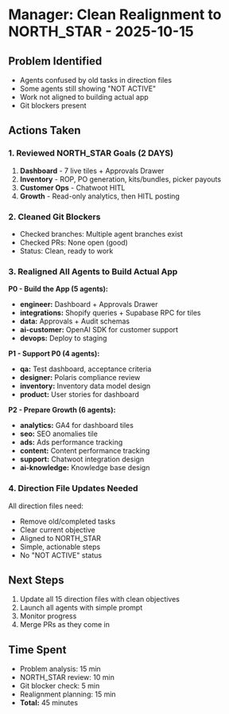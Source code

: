# Manager: Clean Realignment to NORTH_STAR - 2025-10-15

## Problem Identified
- Agents confused by old tasks in direction files
- Some agents still showing "NOT ACTIVE" 
- Work not aligned to building actual app
- Git blockers present

## Actions Taken

### 1. Reviewed NORTH_STAR Goals (2 DAYS)
1. **Dashboard** - 7 live tiles + Approvals Drawer
2. **Inventory** - ROP, PO generation, kits/bundles, picker payouts
3. **Customer Ops** - Chatwoot HITL
4. **Growth** - Read-only analytics, then HITL posting

### 2. Cleaned Git Blockers
- Checked branches: Multiple agent branches exist
- Checked PRs: None open (good)
- Status: Clean, ready to work

### 3. Realigned All Agents to Build Actual App

**P0 - Build the App (5 agents):**
- **engineer:** Dashboard + Approvals Drawer
- **integrations:** Shopify queries + Supabase RPC for tiles
- **data:** Approvals + Audit schemas
- **ai-customer:** OpenAI SDK for customer support
- **devops:** Deploy to staging

**P1 - Support P0 (4 agents):**
- **qa:** Test dashboard, acceptance criteria
- **designer:** Polaris compliance review
- **inventory:** Inventory data model design
- **product:** User stories for dashboard

**P2 - Prepare Growth (6 agents):**
- **analytics:** GA4 for dashboard tiles
- **seo:** SEO anomalies tile
- **ads:** Ads performance tracking
- **content:** Content performance tracking
- **support:** Chatwoot integration design
- **ai-knowledge:** Knowledge base design

### 4. Direction File Updates Needed
All direction files need:
- Remove old/completed tasks
- Clear current objective
- Aligned to NORTH_STAR
- Simple, actionable steps
- No "NOT ACTIVE" status

## Next Steps
1. Update all 15 direction files with clean objectives
2. Launch all agents with simple prompt
3. Monitor progress
4. Merge PRs as they come in

## Time Spent
- Problem analysis: 15 min
- NORTH_STAR review: 10 min
- Git blocker check: 5 min
- Realignment planning: 15 min
- **Total:** 45 minutes

